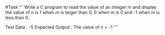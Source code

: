 #Task 
'''
Write a C program to read the value of an integer m and display the value of n is 
1 when m is larger than 0, 
0 when m is 0 and 
-1 when m is less than 0.

Test Data : -5
Expected Output :
The value of n = -1
'''
